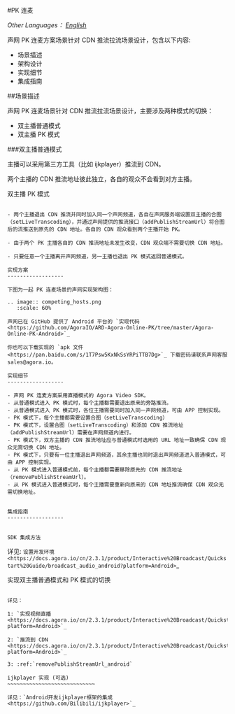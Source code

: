 #PK 连麦

*Other Languages： [English](README.md)*

声网 PK 连麦方案场景针对 CDN 推流拉流场景设计，包含以下内容:

* 场景描述
* 架构设计
* 实现细节
* 集成指南

##场景描述

声网 PK 连麦场景针对 CDN 推流拉流场景设计，主要涉及两种模式的切换：

* 双主播普通模式
* 双主播 PK 模式

###双主播普通模式

主播可以采用第三方工具（比如 ijkplayer）推流到 CDN。

两个主播的 CDN 推流地址彼此独立，各自的观众不会看到对方主播。

双主播 PK 模式
~~~~~~~~~~~~~~~~~~

- 两个主播退出 CDN 推流并同时加入同一个声网频道，各自在声网服务端设置双主播的合图（setLiveTranscoding），并通过声网提供的推流接口（addPublishStreamUrl）将合图后的流推送到原先的 CDN 地址。各自的 CDN 观众看到两个主播开始 PK。

- 由于两个 PK 主播各自的 CDN 推流地址未发生改变，CDN 观众端不需要切换 CDN 地址。

- 只要任意一个主播离开声网频道，另一主播也退出 PK 模式返回普通模式。

实现方案
------------------

下图为一起 PK 连麦场景的声网实现架构图：

.. image:: competing_hosts.png
   :scale: 60%

声网已在 GitHub 提供了 Android 平台的 `实现代码 <https://github.com/AgoraIO/ARD-Agora-Online-PK/tree/master/Agora-Online-PK-Android>`_

你也可以下载实现的 `apk 文件 <https://pan.baidu.com/s/1T7Psw5KxNkSsYRPiTTB7Dg>`_ 下载密码请联系声网客服 sales@agora.io。

实现细节
------------------

- 声网 PK 连麦方案采用直播模式的 Agora Video SDK。
- 从普通模式进入 PK 模式时，每个主播都需要退出原来的旁路推流。
- 从普通模式进入 PK 模式时，各位主播需要同时加入同一声网频道，可由 APP 控制实现。
- PK 模式下，每个主播都需要设置合图（setLiveTranscoding）
- PK 模式下，设置合图（setLiveTranscoding）和添加 CDN 推流地址（addPublishStreamUrl）需要在声网频道内进行。
- PK 模式下，双方主播的 CDN 推流地址应与普通模式时选用的 URL 地址一致确保 CDN 观众无需切换 CDN 地址。
- PK 模式下，只要有一位主播退出声网频道，其余主播也同时退出声网频道进入普通模式，可由 APP 控制实现。
- 从 PK 模式进入普通模式前，每个主播都需要移除原先的 CDN 推流地址（removePublishStreamUrl）。
- 从 PK 模式进入普通模式时，每个主播需要重新向原来的 CDN 地址推流确保 CDN 观众无需切换地址。


集成指南
------------------


SDK 集成方法
~~~~~~~~~~~~~~~~~~~~~~~~~~~~

详见: `设置开发环境 <https://docs.agora.io/cn/2.3.1/product/Interactive%20Broadcast/Quickstart%20Guide/broadcast_audio_android?platform=Android>`_


实现双主播普通模式和 PK 模式的切换
~~~~~~~~~~~~~~~~~~~~~~~~~~~~~~~~~

详见：

1: `实现视频直播 <https://docs.agora.io/cn/2.3.1/product/Interactive%20Broadcast/Quickstart%20Guide/broadcast_video_android?platform=Android>`_

2: `推流到 CDN <https://docs.agora.io/cn/2.3.1/product/Interactive%20Broadcast/Quickstart%20Guide/push_stream_android2.0?platform=Android>`_

3: :ref:`removePublishStreamUrl_android`

ijkplayer 实现 (可选)
~~~~~~~~~~~~~~~~~~~~~~~~~~~~

详见：`Android开发ijkplayer框架的集成 <https://github.com/Bilibili/ijkplayer>`_
